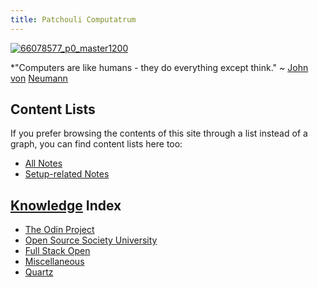```yaml
---
title: Patchouli Computatrum
---
```


[![66078577_p0_master1200](https://user-images.githubusercontent.com/100863878/169485293-1596dad7-4ff0-4d32-b676-b77226307e90.jpg)](https://www.pixiv.net/en/artworks/66078577)


*"Computers are like humans - they do everything except think." ~ [John](https://www.youtube.com/watch?v=vLbllFHBQM4) [von](https://youtu.be/Ml3-kVYLNr8?t=42) [Neumann](https://www.youtube.com/watch?v=ZRPoEKHXTJg)

## Content Lists
If you prefer browsing the contents of this site through a list instead of a graph, you can find content lists here too:

- [All Notes](notes/)
- [Setup-related Notes](tags/setup)


## [Knowledge](https://www.youtube.com/watch?v=ViDjDy3j-y8) Index
- [The Odin Project](notes/index-list/the-odin-project.md)
- [Open Source Society University](notes/index-list/open-source-society-university.md)
- [Full Stack Open](notes/index-list/fullstack-open.md)
- [Miscellaneous](notes/index-list/miscellaneous.md)
- [Quartz](notes/index-list/quartz.md)


